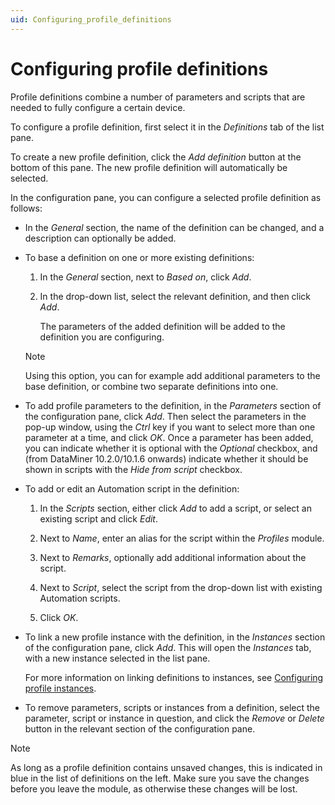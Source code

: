```yaml
---
uid: Configuring_profile_definitions
---
```


# Configuring profile definitions

Profile definitions combine a number of parameters and scripts that are needed to fully configure a certain device.

To configure a profile definition, first select it in the *Definitions* tab of the list pane.

To create a new profile definition, click the *Add definition* button at the bottom of this pane. The new profile definition will automatically be selected.

In the configuration pane, you can configure a selected profile definition as follows:

- In the *General* section, the name of the definition can be changed, and a description can optionally be added.

- To base a definition on one or more existing definitions:

  1. In the *General* section, next to *Based on*, click *Add*.

  1. In the drop-down list, select the relevant definition, and then click *Add*.

     The parameters of the added definition will be added to the definition you are configuring.

  > [!NOTE]
  > Using this option, you can for example add additional parameters to the base definition, or combine two separate definitions into one.

- To add profile parameters to the definition, in the *Parameters* section of the configuration pane, click *Add*. Then select the parameters in the pop-up window, using the *Ctrl* key if you want to select more than one parameter at a time, and click *OK*. Once a parameter has been added, you can indicate whether it is optional with the *Optional* checkbox, and (from DataMiner 10.2.0/10.1.6 onwards) indicate whether it should be shown in scripts with the *Hide from script* checkbox.

- To add or edit an Automation script in the definition:

  1. In the *Scripts* section, either click *Add* to add a script, or select an existing script and click *Edit*.

  1. Next to *Name*, enter an alias for the script within the *Profiles* module.

  1. Next to *Remarks*, optionally add additional information about the script.

  1. Next to *Script*, select the script from the drop-down list with existing Automation scripts.

  1. Click *OK*.

- To link a new profile instance with the definition, in the *Instances* section of the configuration pane, click *Add*. This will open the *Instances* tab, with a new instance selected in the list pane.

    For more information on linking definitions to instances, see [Configuring profile instances](xref:Configuring_profile_instances).

- To remove parameters, scripts or instances from a definition, select the parameter, script or instance in question, and click the *Remove* or *Delete* button in the relevant section of the configuration pane.

> [!NOTE]
> As long as a profile definition contains unsaved changes, this is indicated in blue in the list of definitions on the left. Make sure you save the changes before you leave the module, as otherwise these changes will be lost.
